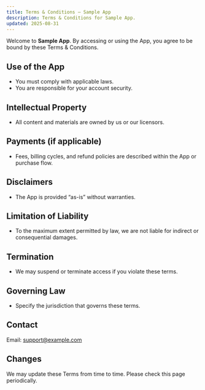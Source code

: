 ```yaml
---
title: Terms & Conditions – Sample App
description: Terms & Conditions for Sample App.
updated: 2025-08-31
---
```


Welcome to **Sample App**. By accessing or using the App, you agree to be bound by these Terms & Conditions.

## Use of the App

- You must comply with applicable laws.
- You are responsible for your account security.

## Intellectual Property

- All content and materials are owned by us or our licensors.

## Payments (if applicable)

- Fees, billing cycles, and refund policies are described within the App or purchase flow.

## Disclaimers

- The App is provided “as-is” without warranties.

## Limitation of Liability

- To the maximum extent permitted by law, we are not liable for indirect or consequential damages.

## Termination

- We may suspend or terminate access if you violate these terms.

## Governing Law

- Specify the jurisdiction that governs these terms.

## Contact

Email: support@example.com

## Changes

We may update these Terms from time to time. Please check this page periodically.
